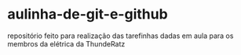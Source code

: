 # aulinha-de-git-e-github
repositório feito para realização das tarefinhas dadas em aula para os membros da elétrica da ThundeRatz 
